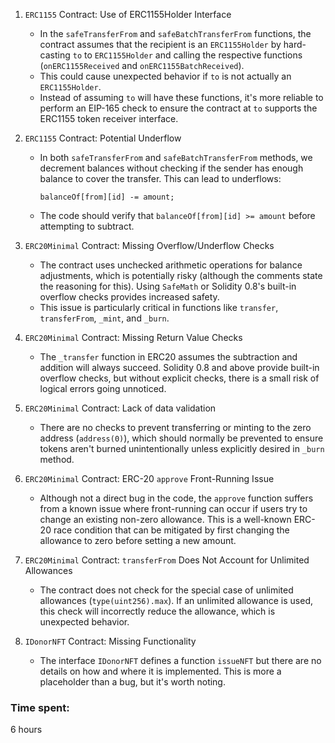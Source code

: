 1. `ERC1155` Contract: Use of ERC1155Holder Interface
   - In the `safeTransferFrom` and `safeBatchTransferFrom` functions, the contract assumes that the recipient is an `ERC1155Holder` by hard-casting `to` to `ERC1155Holder` and calling the respective functions (`onERC1155Received` and `onERC1155BatchReceived`).
   - This could cause unexpected behavior if `to` is not actually an `ERC1155Holder`.
   - Instead of assuming `to` will have these functions, it's more reliable to perform an EIP-165 check to ensure the contract at `to` supports the ERC1155 token receiver interface.

2. `ERC1155` Contract: Potential Underflow
   - In both `safeTransferFrom` and `safeBatchTransferFrom` methods, we decrement balances without checking if the sender has enough balance to cover the transfer. This can lead to underflows:
     ```solidity
     balanceOf[from][id] -= amount;
     ```
   - The code should verify that `balanceOf[from][id] >= amount` before attempting to subtract.

3. `ERC20Minimal` Contract: Missing Overflow/Underflow Checks
   - The contract uses unchecked arithmetic operations for balance adjustments, which is potentially risky (although the comments state the reasoning for this). Using `SafeMath` or Solidity 0.8's built-in overflow checks provides increased safety.
   - This issue is particularly critical in functions like `transfer`, `transferFrom`, `_mint`, and `_burn`.

4. `ERC20Minimal` Contract: Missing Return Value Checks
   - The `_transfer` function in ERC20 assumes the subtraction and addition will always succeed. Solidity 0.8 and above provide built-in overflow checks, but without explicit checks, there is a small risk of logical errors going unnoticed.

5. `ERC20Minimal` Contract: Lack of data validation
   - There are no checks to prevent transferring or minting to the zero address (`address(0)`), which should normally be prevented to ensure tokens aren't burned unintentionally unless explicitly desired in `_burn` method.

6. `ERC20Minimal` Contract: ERC-20 `approve` Front-Running Issue
   - Although not a direct bug in the code, the `approve` function suffers from a known issue where front-running can occur if users try to change an existing non-zero allowance. This is a well-known ERC-20 race condition that can be mitigated by first changing the allowance to zero before setting a new amount.

7. `ERC20Minimal` Contract: `transferFrom` Does Not Account for Unlimited Allowances
   - The contract does not check for the special case of unlimited allowances (`type(uint256).max`). If an unlimited allowance is used, this check will incorrectly reduce the allowance, which is unexpected behavior.

8. `IDonorNFT` Contract: Missing Functionality
   - The interface `IDonorNFT` defines a function `issueNFT` but there are no details on how and where it is implemented. This is more a placeholder than a bug, but it's worth noting.

### Time spent:
6 hours